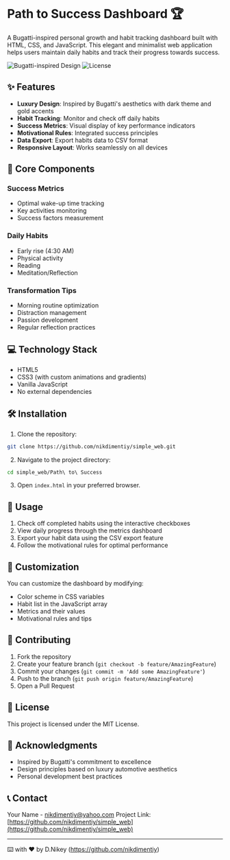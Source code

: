 # Path to Success Dashboard 🏆

A Bugatti-inspired personal growth and habit tracking dashboard built with HTML, CSS, and JavaScript. This elegant and minimalist web application helps users maintain daily habits and track their progress towards success.

![Bugatti-inspired Design](https://img.shields.io/badge/Design-Bugatti%20Inspired-gold)
![License](https://img.shields.io/badge/License-MIT-blue.svg)

## ✨ Features

- **Luxury Design**: Inspired by Bugatti's aesthetics with dark theme and gold accents
- **Habit Tracking**: Monitor and check off daily habits
- **Success Metrics**: Visual display of key performance indicators
- **Motivational Rules**: Integrated success principles
- **Data Export**: Export habits data to CSV format
- **Responsive Layout**: Works seamlessly on all devices

## 🚀 Core Components

### Success Metrics
- Optimal wake-up time tracking
- Key activities monitoring
- Success factors measurement

### Daily Habits
- Early rise (4:30 AM)
- Physical activity
- Reading
- Meditation/Reflection

### Transformation Tips
- Morning routine optimization
- Distraction management
- Passion development
- Regular reflection practices

## 💻 Technology Stack

- HTML5
- CSS3 (with custom animations and gradients)
- Vanilla JavaScript
- No external dependencies

## 🛠️ Installation

1. Clone the repository:
```bash
git clone https://github.com/nikdimentiy/simple_web.git
```

2. Navigate to the project directory:
```bash
cd simple_web/Path\ to\ Success
```

3. Open `index.html` in your preferred browser.

## 🎯 Usage

1. Check off completed habits using the interactive checkboxes
2. View daily progress through the metrics dashboard
3. Export your habit data using the CSV export feature
4. Follow the motivational rules for optimal performance

## 🎨 Customization

You can customize the dashboard by modifying:

- Color scheme in CSS variables
- Habit list in the JavaScript array
- Metrics and their values
- Motivational rules and tips

## 🤝 Contributing

1. Fork the repository
2. Create your feature branch (`git checkout -b feature/AmazingFeature`)
3. Commit your changes (`git commit -m 'Add some AmazingFeature'`)
4. Push to the branch (`git push origin feature/AmazingFeature`)
5. Open a Pull Request

## 📄 License

This project is licensed under the MIT License.

## 🙏 Acknowledgments

- Inspired by Bugatti's commitment to excellence
- Design principles based on luxury automotive aesthetics
- Personal development best practices

## 📞 Contact

Your Name - nikdimentiy@yahoo.com
Project Link: [https://github.com/nikdimentiy/simple_web](https://github.com/nikdimentiy/simple_web)

---
⌨️ with ❤️ by D.Nikey (https://github.com/nikdimentiy)
